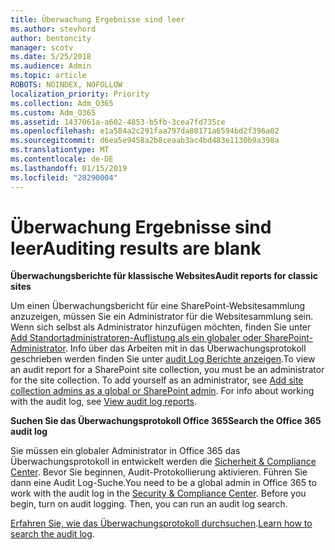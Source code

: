 ```yaml
---
title: Überwachung Ergebnisse sind leer
ms.author: stevhord
author: bentoncity
manager: scotv
ms.date: 5/25/2018
ms.audience: Admin
ms.topic: article
ROBOTS: NOINDEX, NOFOLLOW
localization_priority: Priority
ms.collection: Adm_O365
ms.custom: Adm_O365
ms.assetid: 1437061a-a602-4853-b5fb-3cea7fd735ce
ms.openlocfilehash: e1a584a2c291faa797da80171a6594bd2f396a02
ms.sourcegitcommit: d6ea5e9458a2b8ceaab3ac4bd483e1130b9a398a
ms.translationtype: MT
ms.contentlocale: de-DE
ms.lasthandoff: 01/15/2019
ms.locfileid: "28290004"
---
```

# <a name="auditing-results-are-blank"></a><span data-ttu-id="9641a-102">Überwachung Ergebnisse sind leer</span><span class="sxs-lookup"><span data-stu-id="9641a-102">Auditing results are blank</span></span>

 <span data-ttu-id="9641a-103">**Überwachungsberichte für klassische Websites**</span><span class="sxs-lookup"><span data-stu-id="9641a-103">**Audit reports for classic sites**</span></span>
  
<span data-ttu-id="9641a-p101">Um einen Überwachungsbericht für eine SharePoint-Websitesammlung anzuzeigen, müssen Sie ein Administrator für die Websitesammlung sein. Wenn sich selbst als Administrator hinzufügen möchten, finden Sie unter [Add Standortadministratoren-Auflistung als ein globaler oder SharePoint-Administrator](https://go.microsoft.com/fwlink/?linkid=869390). Info über das Arbeiten mit in das Überwachungsprotokoll geschrieben werden finden Sie unter [audit Log Berichte anzeigen](https://go.microsoft.com/fwlink/?linkid=395237).</span><span class="sxs-lookup"><span data-stu-id="9641a-p101">To view an audit report for a SharePoint site collection, you must be an administrator for the site collection. To add yourself as an administrator, see [Add site collection admins as a global or SharePoint admin](https://go.microsoft.com/fwlink/?linkid=869390). For info about working with the audit log, see [View audit log reports](https://go.microsoft.com/fwlink/?linkid=395237).</span></span> 
  
 <span data-ttu-id="9641a-106">**Suchen Sie das Überwachungsprotokoll Office 365**</span><span class="sxs-lookup"><span data-stu-id="9641a-106">**Search the Office 365 audit log**</span></span>
  
<span data-ttu-id="9641a-p102">Sie müssen ein globaler Administrator in Office 365 das Überwachungsprotokoll in entwickelt werden die [Sicherheit &amp; Compliance Center](https://protection.office.com). Bevor Sie beginnen, Audit-Protokollierung aktivieren. Führen Sie dann eine Audit Log-Suche.</span><span class="sxs-lookup"><span data-stu-id="9641a-p102">You need to be a global admin in Office 365 to work with the audit log in the [Security &amp; Compliance Center](https://protection.office.com). Before you begin, turn on audit logging. Then, you can run an audit log search.</span></span> 
  
<span data-ttu-id="9641a-110">[Erfahren Sie, wie das Überwachungsprotokoll durchsuchen](https://go.microsoft.com/fwlink/?linkid=708432).</span><span class="sxs-lookup"><span data-stu-id="9641a-110">[Learn how to search the audit log](https://go.microsoft.com/fwlink/?linkid=708432).</span></span>
  

